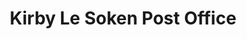 ---
title: "Kirby Le Soken Post Office"
url: /frinton-on-sea/kirby-le-soken-post-office/
shop: convenience
---